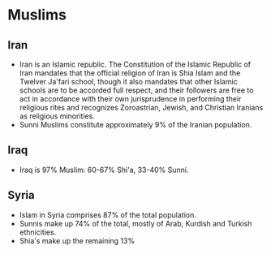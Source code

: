 # Muslims

## Iran
* Iran is an Islamic republic. The Constitution of the Islamic Republic of Iran mandates that the official religion of Iran is Shia Islam and the Twelver Ja'fari school, though it also mandates that other Islamic schools are to be accorded full respect, and their followers are free to act in accordance with their own jurisprudence in performing their religious rites and recognizes Zoroastrian, Jewish, and Christian Iranians as religious minorities. 
* Sunni Muslims constitute approximately 9% of the Iranian population.

## Iraq
* Iraq is 97% Muslim: 60-67% Shi'a, 33-40% Sunni.

## Syria
* Islam in Syria comprises 87% of the total population.
* Sunnis make up 74% of the total, mostly of Arab, Kurdish and Turkish ethnicities.
* Shia's make up the remaining 13%